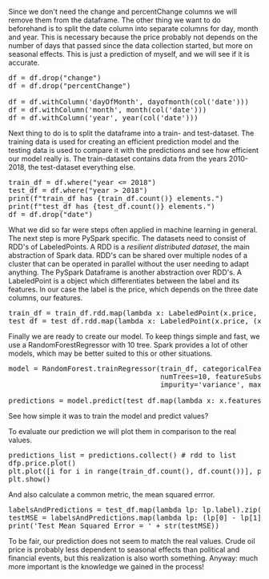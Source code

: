 Since we don't need the change and percentChange columns we will remove them from the dataframe.
The other thing we want to do beforehand is to split the date column into separate columns for day, month and year. This is necessary because the price probably not depends on the number of days that passed since the data collection started, but more on seasonal effects. This is just a prediction of myself, and we will see if it is accurate.  
<pre class="file" data-target="clipboard">
df = df.drop("change")
df = df.drop("percentChange")

df = df.withColumn('dayOfMonth', dayofmonth(col('date')))
df = df.withColumn('month', month(col('date')))
df = df.withColumn('year', year(col('date')))
</pre>

Next thing to do is to split the dataframe into a train- and test-dataset. The training data is used for creating an efficient prediction model and the testing data is used to compare it with the predictions and see how efficient our model really is. 
The train-dataset contains data from the years 2010-2018, the test-dataset everything else. 
<pre class="file" data-target="clipboard">
train_df = df.where("year <= 2018")
test_df = df.where("year > 2018")
print(f"train_df has {train_df.count()} elements.")
print(f"test_df has {test_df.count()} elements.")
df = df.drop("date")
</pre>

What we did so far were steps often applied in machine learning in general. The next step is more PySpark specific. The datasets need to consist of RDD's of LabeledPoints. 
A RDD is a *resilient distributed dataset*, the main abstraction of Spark data. RDD's can be shared over multiple nodes of a cluster that can be operated in parallel without the user needing to adapt anything. The PySpark Dataframe is another abstraction over RDD's. 
A LabeledPoint is a object which differentiates between the label and its features. In our case the label is the price, which depends on the three date columns, our features. 
<pre class="file" data-target="clipboard">
train_df = train_df.rdd.map(lambda x: LabeledPoint(x.price, (x.dayOfMonth, x.month, x.year)))
test_df = test_df.rdd.map(lambda x: LabeledPoint(x.price, (x.dayOfMonth, x.month, x.year)))
</pre>

Finally we are ready to create our model. To keep things simple and fast, we use a RandomForestRegressor with 10 tree. Spark provides a lot of other models, which may be better suited to this or other situations. 
<pre class="file" data-target="clipboard">
model = RandomForest.trainRegressor(train_df, categoricalFeaturesInfo={},
                                    numTrees=10, featureSubsetStrategy="auto",
                                    impurity='variance', maxDepth=4, maxBins=32)

predictions = model.predict(test_df.map(lambda x: x.features))
</pre>

See how simple it was to train the model and predict values?

To evaluate our prediction we will plot them in comparison to the real values.
<pre class="file" data-target="clipboard">
predictions_list = predictions.collect() # rdd to list 
dfp.price.plot()
plt.plot([i for i in range(train_df.count(), df.count())], predictions_list)
plt.show()
</pre>

And also calculate a common metric, the mean squared errror. 

<pre class="file" data-target="clipboard">
labelsAndPredictions = test_df.map(lambda lp: lp.label).zip(predictions)
testMSE = labelsAndPredictions.map(lambda lp: (lp[0] - lp[1]) * (lp[0] - lp[1])).sum() / float(test_df.count())
print('Test Mean Squared Error = ' + str(testMSE))
</pre>

To be fair, our prediction does not seem to match the real values.
Crude oil price is probably less dependent to seasonal effects than political and financial events, but this realization is also worth something. 
Anyway: much more important is the knowledge we gained in the process!
